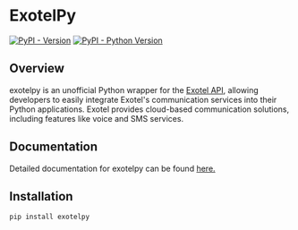 # ExotelPy
[![PyPI - Version](https://img.shields.io/pypi/v/exotelpy.svg)](https://pypi.org/project/exotelpy) [![PyPI - Python Version](https://img.shields.io/pypi/pyversions/exotelpy.svg)](https://pypi.org/project/exotelpy)

## Overview
exotelpy is an unofficial Python wrapper for the [Exotel API](https://developer.exotel.com/api), allowing developers to easily integrate Exotel's communication services into their Python applications. Exotel provides cloud-based communication solutions, including features like voice and SMS services.

## Documentation
Detailed documentation for exotelpy can be found [here.](https://noorahealth.github.io/exotel-python/)


## Installation
```
pip install exotelpy
```
